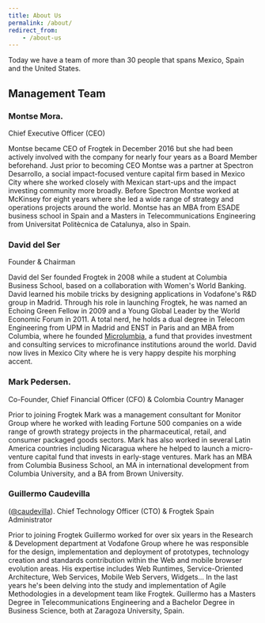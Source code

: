 ```yaml
---
title: About Us
permalink: /about/
redirect_from: 
    - /about-us
---
```


Today we have a team of more than 30 people that spans Mexico, Spain and the United States.

## Management Team

### Montse Mora. 
Chief Executive Officer (CEO)

Montse became CEO of Frogtek in December 2016 but she had been actively involved with the company for nearly four years as a Board Member beforehand. 
Just prior to becoming CEO Montse was a partner at Spectron Desarrollo, a social impact-focused venture capital firm based in Mexico City where she worked closely with Mexican start-ups and the impact investing community more broadly. 
Before Spectron Montse worked at McKinsey for eight years where she led  a wide range of strategy and operations projects around the world. 
Montse has an MBA from ESADE business school in Spain and a Masters in Telecommunications Engineering from Universitat Politècnica de Catalunya, also in Spain.

### David del Ser
Founder & Chairman

David del Ser founded Frogtek in 2008 while a student at Columbia Business School, based on a collaboration with Women's World Banking. 
David learned his mobile tricks by designing applications in Vodafone's R&D group in Madrid. 
Through his role in launching Frogtek, he was named an Echoing Green Fellow in 2009 and a Young Global Leader by the World Economic Forum in 2011. A total nerd, he holds a dual degree in Telecom Engineering from UPM in Madrid and ENST in Paris and an MBA from Columbia, where he founded <a href="http://www.microlumbia.org/" target="_blank">Microlumbia</a>, a fund that provides investment and consulting services to microfinance institutions around the world. David now lives in Mexico City where he is very happy despite his morphing accent.

### Mark Pedersen.
Co-Founder, Chief Financial Officer (CFO) & Colombia Country Manager

Prior to joining Frogtek Mark was a management consultant for Monitor Group where he worked with leading Fortune 500 companies on a wide range of growth strategy projects in the pharmaceutical, retail, and consumer packaged goods sectors. 
Mark has also worked in several Latin America countries including Nicaragua where he helped to launch a micro-venture capital fund that invests in early-stage ventures. Mark has an MBA from Columbia Business School, an MA in international development from Columbia University, and a BA from Brown University.

### Guillermo Caudevilla 
(<a href="https://twitter.com/caudevilla" target="_blank">@caudevilla</a>).
Chief Technology Officer (CTO) & Frogtek Spain Administrator

Prior to joining Frogtek Guillermo worked for over six years in the Research & Development department at Vodafone Group where he was responsible for the design, implementation and deployment of prototypes, technology creation and standards contribution within the Web and mobile browser evolution areas. 
His expertise includes Web Runtimes, Service-Oriented Architecture, Web Services, Mobile Web Servers, Widgets... In the last years he's been delving into the study and implementation of Agile Methodologies in a development team like Frogtek. 
Guillermo has a Masters Degree in Telecommunications Engineering and a Bachelor Degree in Business Science, both at Zaragoza University, Spain.
